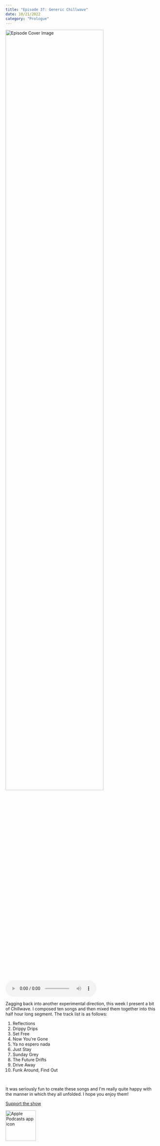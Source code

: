```yaml
---
title: "Episode 37: Generic Chillwave"
date: 10/21/2022
category: "Prologue"
---
```

<img src="https://artwork.captivate.fm/05c26e1d-7d9f-4627-bbf6-18f11394b583/60854458c4d1acdf4e1c2f79c4137142d85d78e379bdafbd69bd34c85f5819ad.jpg" alt="Episode Cover Image" width=80%/>
<audio controls>
  <source src="https://podcasts.captivate.fm/media/fae180c9-5619-48df-ab08-467f6439ae27/11542600-episode-37-generic-chillwave.mp3" type="audio/mpeg">
  Your browser does not support the audio element.
</audio>

<p>Zagging back into another experimental direction, this week I present a bit of Chillwave. I composed ten songs and then mixed them together into this half hour long segment. The track list is as follows:</p><ol><li>Reflections</li><li>Drippy Drips</li><li>Set Free</li><li>Now You&apos;re Gone</li><li>Ya no espero nada</li><li>Just Stay</li><li>Sunday Grey</li><li>The Future Drifts</li><li>Drive Away</li><li>Funk Around, Find Out</li></ol><br/><p>It was seriously fun to create these songs and I&apos;m really quite happy with the manner in which they all unfolded. I hope you enjoy them! </p><a rel="payment" href="https://www.paypal.com/donate/?hosted_button_id=WX3GRUK5BHJLS">Support the show</a>

<a href="https://podcasts.apple.com/us/podcast/living-room-music/id1608791560?tscg=30200&itsct=podcast_box_appicon&ls=1&mttnsubad=1608791560" style="display: inline-block;"><img src="https://toolbox.marketingtools.apple.com/api/v2/badges/app-icon-podcasts/standard/en-us" alt="Apple Podcasts app icon" style="width: 100px; height: 100px; vertical-align: middle; object-fit: contain;" /></a>
    